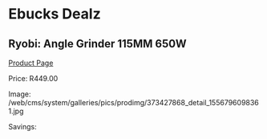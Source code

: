 
# Ebucks Dealz
## Ryobi: Angle Grinder 115MM 650W
[Product Page](https://www.ebucks.com/web/shop/productSelected.do?prodId=373427868&catId=717342768)

Price: R449.00

Image: /web/cms/system/galleries/pics/prodimg/373427868_detail_1556796098361.jpg

Savings: 


	